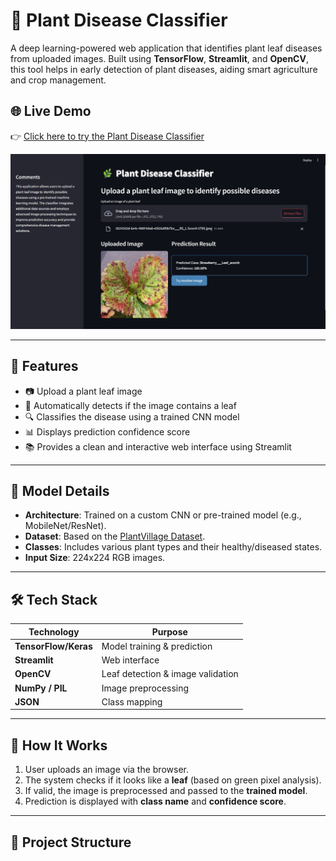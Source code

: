 # 🌿 Plant Disease Classifier

A deep learning-powered web application that identifies plant leaf diseases from uploaded images. Built using **TensorFlow**, **Streamlit**, and **OpenCV**, this tool helps in early detection of plant diseases, aiding smart agriculture and crop management.

## 🌐 Live Demo

👉 [Click here to try the Plant Disease Classifier](https://rishabh-o36-leaf-scan.streamlit.app)



![App Screenshot](plant_3.jpg)

---

## 🚀 Features

- 📷 Upload a plant leaf image
- 🌿 Automatically detects if the image contains a leaf
- 🔍 Classifies the disease using a trained CNN model
- 📊 Displays prediction confidence score
- 📚 Provides a clean and interactive web interface using Streamlit

---

## 🧠 Model Details

- **Architecture**: Trained on a custom CNN or pre-trained model (e.g., MobileNet/ResNet).
- **Dataset**: Based on the [PlantVillage Dataset](https://www.kaggle.com/emmarex/plantdisease).
- **Classes**: Includes various plant types and their healthy/diseased states.
- **Input Size**: 224x224 RGB images.

---

## 🛠 Tech Stack

| Technology | Purpose |
|------------|---------|
| **TensorFlow/Keras** | Model training & prediction |
| **Streamlit** | Web interface |
| **OpenCV** | Leaf detection & image validation |
| **NumPy / PIL** | Image preprocessing |
| **JSON** | Class mapping |

---

## 🧪 How It Works

1. User uploads an image via the browser.
2. The system checks if it looks like a **leaf** (based on green pixel analysis).
3. If valid, the image is preprocessed and passed to the **trained model**.
4. Prediction is displayed with **class name** and **confidence score**.

---

## 📂 Project Structure


